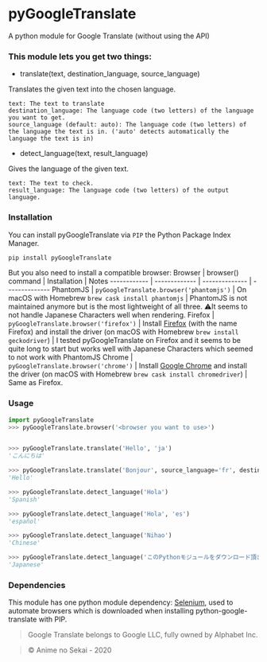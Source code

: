 # pyGoogleTranslate
 A python module for Google Translate (without using the API)

### This module lets you get two things:

- translate(text, destination_language, source_language)

Translates the given text into the chosen language.

    text: The text to translate
    destination_language: The language code (two letters) of the language you want to get.
    source_language (default: auto): The language code (two letters) of the language the text is in. ('auto' detects automatically the language the text is in)

- detect_language(text, result_language)

Gives the language of the given text.

    text: The text to check.
    result_language: The language code (two letters) of the output language.

### Installation
You can install pyGoogleTranslate via `PIP` the Python Package Index Manager.

```bash
pip install pyGoogleTranslate
```

But you also need to install a compatible browser:
Browser | browser() command | Installation | Notes
------------ | ------------- | -------------- | --------------
PhantomJS | `pyGoogleTranslate.browser('phantomjs')` | On macOS with Homebrew `brew cask install phantomjs`  | PhantomJS is not maintained anymore but is the most lightweight of all three.  ⚠️It seems to not handle Japanese Characters well when rendering.
Firefox | `pyGoogleTranslate.browser('firefox')` | Install [Firefox](https://www.mozilla.org/en-US/firefox/new/) (with the name Firefox) and install the driver (on macOS with Homebrew `brew install geckodriver`) | I tested pyGoogleTranslate on Firefox and it seems to be quite long to start but works well with Japanese Characters which seemed to not work with PhantomJS
Chrome | `pyGoogleTranslate.browser('chrome')` | Install [Google Chrome](https://www.google.com/intl/en-US/chrome/) and install the driver (on macOS with Homebrew `brew cask install chromedriver`) | Same as Firefox.


### Usage

```python
import pyGoogleTranslate
>>> pyGoogleTranslate.browser('<browser you want to use>')


>>> pyGoogleTranslate.translate('Hello', 'ja')
'こんにちは'

>>> pyGoogleTranslate.translate('Bonjour', source_language='fr', destination_language='en')
'Hello'

>>> pyGoogleTranslate.detect_language('Hola')
'Spanish'

>>> pyGoogleTranslate.detect_language('Hola', 'es')
'español'

>>> pyGoogleTranslate.detect_language('Nihao')
'Chinese'

>>> pyGoogleTranslate.detect_language('このPythonモジュールをダウンロード頂き誠にありがとうございました。')
'Japanese'
```

### Dependencies

This module has one python module dependency: [Selenium](https://www.selenium.dev/), used to automate browsers which is downloaded when installing python-google-translate with PIP.


> Google Translate belongs to Google LLC, fully owned by Alphabet Inc.

> © Anime no Sekai - 2020